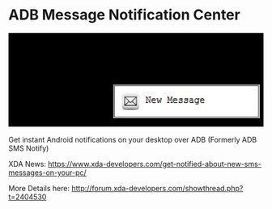 ADB Message Notification Center
===============================

![NotificationScreenshot](https://raw.githubusercontent.com/SimplyMinimal/ADB-Message-Notification-Center/master/Notify-810x298_c.jpg)



Get instant Android notifications on your desktop over ADB
(Formerly ADB SMS Notify)

XDA News: https://www.xda-developers.com/get-notified-about-new-sms-messages-on-your-pc/

More Details here: http://forum.xda-developers.com/showthread.php?t=2404530
